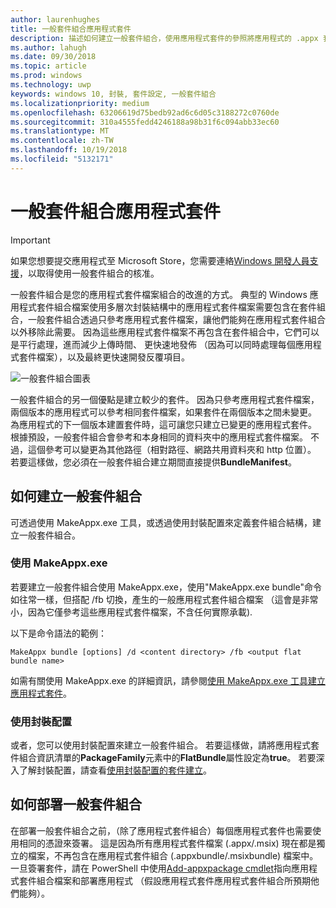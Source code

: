```yaml
---
author: laurenhughes
title: 一般套件組合應用程式套件
description: 描述如何建立一般套件組合，使用應用程式套件的參照將應用程式的 .appx 套件檔案組合起來。
ms.author: lahugh
ms.date: 09/30/2018
ms.topic: article
ms.prod: windows
ms.technology: uwp
keywords: windows 10, 封裝, 套件設定, 一般套件組合
ms.localizationpriority: medium
ms.openlocfilehash: 63206619d75bedb92ad6c6d05c3188272c0760de
ms.sourcegitcommit: 310a4555fedd4246188a98b31f6c094abb33ec60
ms.translationtype: MT
ms.contentlocale: zh-TW
ms.lasthandoff: 10/19/2018
ms.locfileid: "5132171"
---
```

# <a name="flat-bundle-app-packages"></a>一般套件組合應用程式套件 

> [!IMPORTANT]
> 如果您想要提交應用程式至 Microsoft Store，您需要連絡[Windows 開發人員支援](https://developer.microsoft.com/windows/support)，以取得使用一般套件組合的核准。

一般套件組合是您的應用程式套件檔案組合的改進的方式。 典型的 Windows 應用程式套件組合檔案使用多層次封裝結構中的應用程式套件檔案需要包含在套件組合，一般套件組合透過只參考應用程式套件檔案，讓他們能夠在應用程式套件組合以外移除此需要。 因為這些應用程式套件檔案不再包含在套件組合中，它們可以是平行處理，進而減少上傳時間、 更快速地發佈 （因為可以同時處理每個應用程式套件檔案），以及最終更快速開發反覆項目。

![一般套件組合圖表](images/bundle-combined.png)

一般套件組合的另一個優點是建立較少的套件。 因為只參考應用程式套件檔案，兩個版本的應用程式可以參考相同套件檔案，如果套件在兩個版本之間未變更。 為應用程式的下一個版本建置套件時，這可讓您只建立已變更的應用程式套件。
根據預設，一般套件組合會參考和本身相同的資料夾中的應用程式套件檔案。 不過，這個參考可以變更為其他路徑（相對路徑、網路共用資料夾和 http 位置）。 若要這樣做，您必須在一般套件組合建立期間直接提供**BundleManifest**。 

## <a name="how-to-create-a-flat-bundle"></a>如何建立一般套件組合

可透過使用 MakeAppx.exe 工具，或透過使用封裝配置來定義套件組合結構，建立一般套件組合。

### <a name="using-makeappxexe"></a>使用 MakeAppx.exe
若要建立一般套件組合使用 MakeAppx.exe，使用"MakeAppx.exe bundle"命令如往常一樣，但搭配 /fb 切換，產生的一般應用程式套件組合檔案 （這會是非常小，因為它僅參考這些應用程式套件檔案，不含任何實際承載). 

以下是命令語法的範例：

```syntax
MakeAppx bundle [options] /d <content directory> /fb <output flat bundle name>
```

如需有關使用 MakeAppx.exe 的詳細資訊，請參閱[使用 MakeAppx.exe 工具建立應用程式套件](https://docs.microsoft.com/windows/uwp/packaging/create-app-package-with-makeappx-tool)。

### <a name="using-packaging-layout"></a>使用封裝配置
或者，您可以使用封裝配置來建立一般套件組合。 若要這樣做，請將應用程式套件組合資訊清單的**PackageFamily**元素中的**FlatBundle**屬性設定為**true**。 若要深入了解封裝配置，請查看[使用封裝配置的套件建立](packaging-layout.md)。

## <a name="how-to-deploy-a-flat-bundle"></a>如何部署一般套件組合 
在部署一般套件組合之前，（除了應用程式套件組合）每個應用程式套件也需要使用相同的憑證來簽署。 這是因為所有應用程式套件檔案 (.appx/.msix) 現在都是獨立的檔案，不再包含在應用程式套件組合 (.appxbundle/.msixbundle) 檔案中。 一旦簽署套件，請在 PowerShell 中使用[Add-appxpackage cmdlet](https://docs.microsoft.com/powershell/module/appx/add-appxpackage?view=win10-ps)指向應用程式套件組合檔案和部署應用程式 （假設應用程式套件應用程式套件組合所預期他們能夠）。 